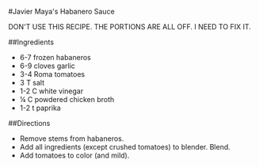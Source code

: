 #Javier Maya's Habanero Sauce

DON'T USE THIS RECIPE. THE PORTIONS ARE ALL OFF. I NEED TO FIX IT.

##Ingredients
- 6-7 frozen habaneros
- 6-9 cloves garlic
- 3-4 Roma tomatoes
- 3 T salt
- 1-2 C white vinegar
- &frac14; C powdered chicken broth
- 1-2 t paprika

##Directions
- Remove stems from habaneros.
- Add all ingredients (except crushed tomatoes) to blender. Blend.
- Add tomatoes to color (and mild).
